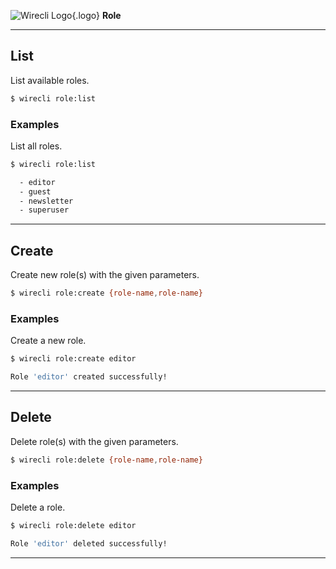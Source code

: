 ![Wirecli Logo](/assets/img/favicon-16x16.png){.logo} **Role**

---

## List

List available roles.

```sh
$ wirecli role:list
```

### Examples

List all roles.

```sh
$ wirecli role:list

  - editor
  - guest
  - newsletter
  - superuser
```

---

## Create

Create new role(s) with the given parameters.

```sh
$ wirecli role:create {role-name,role-name}
```

### Examples

Create a new role.

```sh
$ wirecli role:create editor

Role 'editor' created successfully!
```

---

## Delete

Delete role(s) with the given parameters.

```sh
$ wirecli role:delete {role-name,role-name}
```

### Examples

Delete a role.

```sh
$ wirecli role:delete editor

Role 'editor' deleted successfully!
```

---
